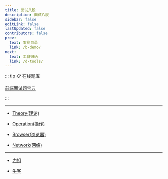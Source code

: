 ```yaml
---
title: 面试八股
description: 面试八股
sidebar: false
editLink: false
lastUpdated: false
contributors: false
prev:
  text: 案例目录
  link: /b-demo/
next:
  text: 工具归纳
  link: /d-tools/
---
```


::: tip 📋 在线题库

[前端面试题宝典](https://fe.ecool.fun/topic-list)

:::

<Badge text="站内" />

---

- [Theory(理论)](/c-interview/a-theory.md)

- [Operation(操作)](/c-interview/b-operation.md)

- [Browser(浏览器)](/c-interview/c-browser.md)

- [Network(网络)](/c-interview/d-network.md)

<Badge text="算法" />

---

- [力扣](https://leetcode.cn/problemset/all/)

- [牛客](https://www.nowcoder.com/exam/company)
